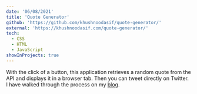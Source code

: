 ```yaml
---
date: '06/08/2021'
title: 'Quote Generator'
github: 'https://github.com/khushnoodasif/quote-generator/'
external: 'https://khushnoodasif.com/quote-generator/'
tech:
  - CSS
  - HTML
  - JavaScript
showInProjects: true
---
```


With the click of a button, this application retrieves a random quote from the API and displays it in a browser tab. Then you can tweet directly on Twitter. I have walked through the process on my [blog](https://blog.khushnoodasif.com/how-to-create-a-quote-generator-website).
